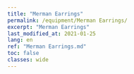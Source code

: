 ```yaml
---
title: "Merman Earrings"
permalink: /equipment/Merman Earrings/
excerpt: "Merman Earrings"
last_modified_at: 2021-01-25
lang: en
ref: "Merman Earrings.md"
toc: false
classes: wide
---
```


